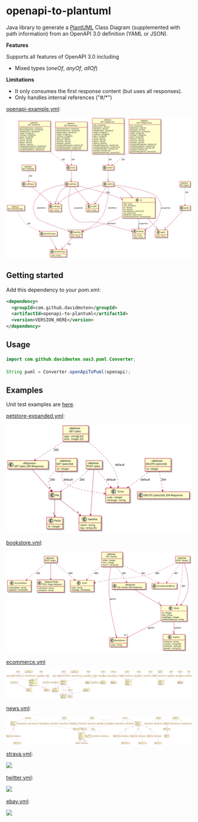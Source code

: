 # openapi-to-plantuml
Java library to generate a [PlantUML](https://plantuml.com) Class Diagram (supplemented with path information) from an OpenAPI 3.0 definition (YAML or JSON).

**Features**

Supports all features of OpenAPI 3.0 including

* Mixed types (*oneOf*, *anyOf*, *allOf*)  

**Limitations**

* It only consumes the first response content (but uses all responses).
* Only handles internal references ("#/*")  

[openapi-example.yml](src/test/resources/openapi-example.yml): 

<img style="background-color:white" src="src/docs/openapi-example.svg"/>

## Getting started
Add this dependency to your pom.xml:

```xml
<dependency>
  <groupId>com.github.davidmoten</groupId>
  <artifactId>openapi-to-plantuml</artifactId>
  <version>VERSION_HERE</version>
</dependency>
```

## Usage

```java
import com.github.davidmoten.oas3.puml.Converter;

String puml = Converter.openApiToPuml(openapi);
```

## Examples

Unit test examples are [here](src/docs/examples.md).

[petstore-expanded.yml](src/test/resources/inputs/petstore-expanded.yml):

<img src="src/docs/tests/petstore-expanded.puml.svg"/>

[bookstore.yml](src/test/resources/demos/bookstore.yml):

<img src="src/docs/demos/bookstore.svg"/>

[ecommerce.yml](src/test/resources/demos/ecommerce.yml)

<img src="src/docs/demos/ecommerce.svg"/>

[news.yml](src/test/resources/demos/news.yml):

<img src="src/docs/demos/news.svg"/>

[strava.yml](src/test/resources/demos/strava.yml):

<img src="src/docs/demos/strava.svg"/>

[twitter.yml](src/test/resources/demos/twitter.yml):

<img src="src/docs/demos/twitter.svg"/>

[ebay.yml](src/test/resources/demos/ebay.yml):

<img src="src/docs/demos/ebay.svg"/>

